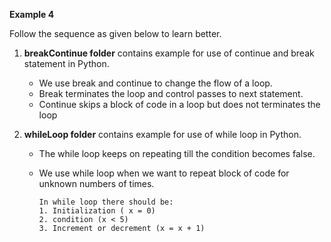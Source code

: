 
**Example 4**

Follow the sequence as given below to learn better.

1. **breakContinue folder** contains example for use of continue and break statement in Python.

    - We use break and continue to change the flow of a loop.
    - Break terminates the loop and control passes to next statement.
    - Continue skips a block of code in a loop but does not terminates the loop

2. **whileLoop folder** contains example for use of while loop in Python.

    - The while loop keeps on repeating till the condition becomes false.
    - We use while loop when we want to repeat block of code for unknown numbers of times.

          In while loop there should be:
          1. Initialization ( x = 0)
          2. condition (x < 5)
          3. Increment or decrement (x = x + 1)
